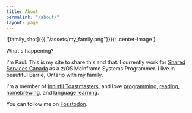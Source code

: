```yaml
---
title: About
permalink: "/about/"
layout: page
---
```


![family_shot]({{ "/assets/my_family.png"}}){: .center-image }

What's happening?

I'm Paul. This is my site to share this and that. I currently work for [Shared Services Canada](https://en.wikipedia.org/wiki/Shared_Services_Canada) as a z/OS Mainframe Systems Programmer. I live in beautiful Barrie, Ontario with my family.

I'm a member of [Innisfil Toastmasters](http://innisfiltoastmasters.org), and love [programming](https://github.com/paulywill), [reading](https://gist.github.com/paulywill/7f652249516107a42ba839267f3341fb), [homebrewing](https://fosstodon.org/@paulywill/111785794819356130), and [language learning](https://www.duolingo.com/profile/paulywill).

You can follow me on [Fosstodon](https://fosstodon.org/@paulywill).
